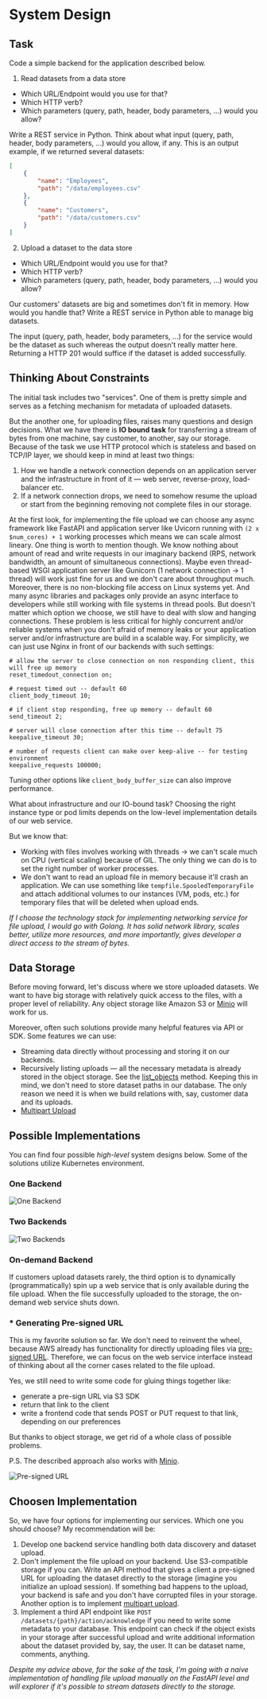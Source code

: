 # System Design

## Task

Code a simple backend for the application described below.

1. Read datasets from a data store

- Which URL/Endpoint would you use for that?
- Which HTTP verb?
- Which parameters (query, path, header, body parameters, ...) would you allow?

Write a REST service in Python.
Think about what input (query, path, header, body parameters, ...) would you allow, if any.
This is an output example, if we returned several datasets:

```json
[
    {
        "name": "Employees",
        "path": "/data/employees.csv"
    },
    {
        "name": "Customers",
        "path": "/data/customers.csv"
    }
]
```

2. Upload a dataset to the data store

- Which URL/Endpoint would you use for that?
- Which HTTP verb?
- Which parameters (query, path, header, body parameters, ...) would you allow?

Our customers' datasets are big and sometimes don't fit in memory. How would you handle that?
Write a REST service in Python able to manage big datasets.

The input (query, path, header, body parameters, ...) for the service would be the dataset as such
whereas the output doesn't really matter here. Returning a HTTP 201 would suffice if the dataset
is added successfully.

## Thinking About Constraints

The initial task includes two "services". One of them is pretty simple and serves as a fetching
mechanism for metadata of uploaded datasets.

But the another one, for uploading files, raises many questions and design decisions.
What we have there is **IO bound task** for transferring a stream of bytes from one machine,
say customer, to another, say our storage. Because of the task we use HTTP protocol which is
stateless and based on TCP/IP layer, we should keep in mind at least two things:

1. How we handle a network connection depends on an application server and the infrastructure in
front of it — web server, reverse-proxy, load-balancer etc.
2. If a network connection drops, we need to somehow resume the upload or start from the beginning
removing not complete files in our storage.

At the first look, for implementing the file upload we can choose any async framework like FastAPI
and application server like Uvicorn running with `(2 x $num_cores) + 1` working processes which
means we can scale almost lineary. One thing is worth to mention though. We know nothing about
amount of read and write requests in our imaginary backend (RPS, network bandwidth, an amount of
simultaneous connections). Maybe even thread-based WSGI application server like Gunicorn
(1 network connection → 1 thread) will work just fine for us and we don't care about throughput much.
Moreover, there is no non-blocking file access on Linux systems yet. And many async libraries and
packages only provide an async interface to developers while still working with file systems in thread pools.
But doesn't matter which option we choose, we still have to deal with slow and hanging connections.
These problem is less critical for highly concurrent and/or reliable systems when you don't afraid
of memory leaks or your application server and/or infrastructure are build in a scalable way.
For simplicity, we can just use Nginx in front of our backends with such settings:

```shell
# allow the server to close connection on non responding client, this will free up memory
reset_timedout_connection on;

# request timed out -- default 60
client_body_timeout 10;

# if client stop responding, free up memory -- default 60
send_timeout 2;

# server will close connection after this time -- default 75
keepalive_timeout 30;

# number of requests client can make over keep-alive -- for testing environment
keepalive_requests 100000;
```

Tuning other options like `client_body_buffer_size` can also improve performance.

What about infrastructure and our IO-bound task? Choosing the right instance type or pod limits
depends on the low-level implementation details of our web service.

But we know that:

- Working with files involves working with threads → we can't scale much on CPU (vertical scaling)
because of GIL. The only thing we can do is to set the right number of worker processes.
- We don't want to read an upload file in memory because it'll crash an application.
We can use something like `tempfile.SpooledTemporaryFile` and attach additional volumes
to our instances (VM, pods, etc.) for temporary files that will be deleted when upload ends.

_If I choose the technology stack for implementing networking service for file upload, I would
go with Golang. It has solid network library, scales better, utilize more resources, and more
importantly, gives developer a direct access to the stream of bytes._

## Data Storage

Before moving forward, let's discuss where we store uploaded datasets. We want to have big storage
with relatively quick access to the files, with a proper level of reliability. Any object storage
like Amazon S3 or [Minio](https://min.io/) will work for us.

Moreover, often such solutions provide many helpful features via API or SDK. Some features we can use:

- Streaming data directly without processing and storing it on our backends.
- Recursively listing uploads — all the necessary metadata is already stored in the object storage.
See the [list_objects](https://docs.min.io/docs/python-client-api-reference.html) method.
Keeping this in mind, we don't need to store dataset paths in our database. The only reason we need
it is when we build relations with, say, customer data and its uploads.
- [Multipart Upload](https://docs.aws.amazon.com/AmazonS3/latest/userguide/mpuoverview.html)

## Possible Implementations

You can find four possible _high-level_ system designs below.
Some of the solutions utilize Kubernetes environment.

### One Backend

![One Backend](hsd1.png)

### Two Backends

![Two Backends](hsd2.png)

### On-demand Backend

If customers upload datasets rarely, the third option is to dynamically (programmatically) spin up
a web service that is only available during the file upload. When the file successfully uploaded to
the storage, the on-demand web service shuts down.

### * Generating Pre-signed URL

This is my favorite solution so far. We don't need to reinvent the wheel, because AWS already has
functionality for directly uploading files via
[pre-signed URL](https://docs.aws.amazon.com/AmazonS3/latest/userguide/PresignedUrlUploadObject.html).
Therefore, we can focus on the web service interface instead of thinking about all the corner
cases related to the file upload.

Yes, we still need to write some code for gluing things together like:

- generate a pre-sign URL via S3 SDK
- return that link to the client
- write a frontend code that sends POST or PUT request to that link, depending on our preferences

But thanks to object storage, we get rid of a whole class of possible problems.

P.S. The described approach also works with
[Minio](https://docs.min.io/docs/python-client-api-reference.html#presigned_put_object).

![Pre-signed URL](hsd3.png)

## Choosen Implementation

So, we have four options for implementing our services. Which one you should choose?
My recommendation will be:

1. Develop one backend service handling both data discovery and dataset upload.
2. Don't implement the file upload on your backend. Use S3-compatible storage if you can.
Write an API method that gives a client a pre-signed URL for uploading the dataset directly to
the storage (imagine you initialize an upload session). If something bad happens to the upload,
your backend is safe and you don't have corrupted files in your storage.
Another option is to implement [multipart upload](https://docs.aws.amazon.com/AmazonS3/latest/userguide/mpuoverview.html).
3. Implement a third API endpoint like `POST /datasets/{path}/action/acknowledge` if you need to
write some metadata to your database. This endpoint can check if the object exists in your storage
after successful upload and write additional information about the dataset provided by, say, the user.
It can be dataset name, comments, anything.

_Despite my advice above, for the sake of the task, I'm going with a naive implementation of
handling file upload manually on the FastAPI level and will explorer if it's possible to stream
datasets directly to the storage._
